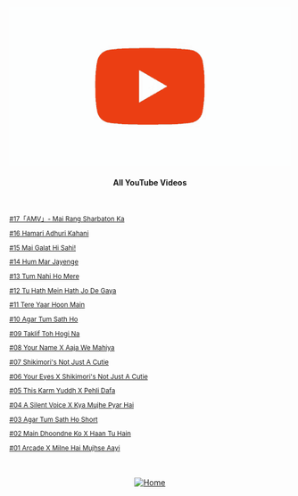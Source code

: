 [![@ikx7a](https://github.com/ikx7a/ikx7a/blob/main/Gif/YouTube.gif)](https://github.com/ikx7a)


<h4 align="center"> All YouTube Videos </h4>

<br>
<sub>

<a href="https://youtu.be/e4lvpWioXTA"> #17「AMV」- Mai Rang Sharbaton Ka</a>

<a href="https://youtu.be/XBN-I6VfThI"> #16 Hamari Adhuri Kahani </a>

<a href="https://youtu.be/7UD06SFmzKs"> #15 Mai Galat Hi Sahi! </a>

<a href="https://youtu.be/27bbuFbvIRk"> #14 Hum Mar Jayenge </a>

<a href="https://youtu.be/7bXFik9G4tU"> #13 Tum Nahi Ho Mere </a>

<a href="https://youtu.be/Mka0L8BgBDc"> #12 Tu Hath Mein Hath Jo De Gaya </a>

<a href="https://youtu.be/ggcC77Z3zaM"> #11 Tere Yaar Hoon Main </a>

<a href="https://youtu.be/RxrKuso8jnM"> #10 Agar Tum Sath Ho </a>

<a href="https://youtu.be/YDn9v1yc-zw"> #09 Taklif Toh Hogi Na </a>

<a href="https://youtu.be/T8LCMQPI22c"> #08 Your Name X Aaja We Mahiya </a>

<a href="https://youtu.be/WVtBu8CpjNE"> #07 Shikimori's Not Just A Cutie </a>

<a href="https://youtu.be/6yytLxJ2I-U"> #06 Your Eyes X Shikimori's Not Just A Cutie </a>

<a href="https://youtube.com/shorts/TZreH8u2MME?feature=share"> #05 This Karm Yuddh X Pehli Dafa </a>

<a href="https://youtu.be/bC65YELMZwY"> #04 A Silent Voice X Kya Mujhe Pyar Hai </a>

<a href="https://youtube.com/shorts/rWywqULaOi8?feature=share"> #03 Agar Tum Sath Ho Short </a>

<a href="https://youtube.com/shorts/Vc_RlMK9nQQ?feature=share"> #02 Main Dhoondne Ko  X Haan Tu Hain </a>

<a href="https://youtu.be/z52i5FfocqI"> #01 Arcade X Milne Hai Mujhse Aayi</a>


</sub>
<br>
<div align="center">

[![Home](https://custom-icon-badges.demolab.com/badge/Home-Page-blue.svg?logo=home&logoColor=white)](https://github.com/ikx7a/YouTube)

</div>
